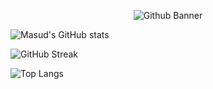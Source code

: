 

<p align="center">
  <img src="./github%20banner%20img.jpg" alt="Github Banner"/>
</p>


![Masud's GitHub stats](https://github-readme-stats.vercel.app/api?username=masud667&show_icons=true&theme=tokyonight)


![GitHub Streak](https://streak-stats.demolab.com?user=masud667&theme=tokyonight&hide_border=true)


![Top Langs](https://github-readme-stats.vercel.app/api/top-langs/?username=masud667&layout=compact&theme=tokyonight)

<!--
**masud667/masud667** is a ✨ _special_ ✨ repository because its `README.md` (this file) appears on your GitHub profile.

Here are some ideas to get you started:

- 🔭 I’m currently working on ...
- 🌱 I’m currently learning ...
- 👯 I’m looking to collaborate on ...
- 🤔 I’m looking for help with ...
- 💬 Ask me about ...
- 📫 How to reach me: ...
- 😄 Pronouns: ...
- ⚡ Fun fact: ...
-->
